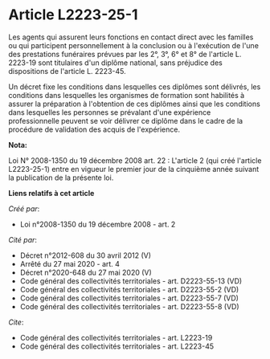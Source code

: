 # Article L2223-25-1

Les agents qui assurent leurs fonctions en contact direct avec les familles ou qui participent personnellement à la
conclusion ou à l'exécution de l'une des prestations funéraires prévues par les 2°, 3°, 6° et 8° de l'article L. 2223-19 sont
titulaires d'un diplôme national, sans préjudice des dispositions de l'article L. 2223-45.

Un décret fixe les conditions dans lesquelles ces diplômes sont délivrés, les conditions dans lesquelles les organismes de
formation sont habilités à assurer la préparation à l'obtention de ces diplômes ainsi que les conditions dans lesquelles les
personnes se prévalant d'une expérience professionnelle peuvent se voir délivrer ce diplôme dans le cadre de la procédure de
validation des acquis de l'expérience.

**Nota:**

Loi N° 2008-1350 du 19 décembre 2008 art. 22 : L'article 2 (qui créé l'article L2223-25-1) entre en vigueur le premier jour
de la cinquième année suivant la publication de la présente loi.

**Liens relatifs à cet article**

_Créé par_:

  - Loi n°2008-1350 du 19 décembre 2008 - art. 2

_Cité par_:

  - Décret n°2012-608 du 30 avril 2012 (V)
  - Arrêté du 27 mai 2020 - art. 4
  - Décret n°2020-648 du 27 mai 2020 (V)
  - Code général des collectivités territoriales - art. D2223-55-13 (VD)
  - Code général des collectivités territoriales - art. D2223-55-2 (VD)
  - Code général des collectivités territoriales - art. D2223-55-7 (VD)
  - Code général des collectivités territoriales - art. D2223-55-8 (VD)

_Cite_:

  - Code général des collectivités territoriales - art. L2223-19
  - Code général des collectivités territoriales - art. L2223-45
